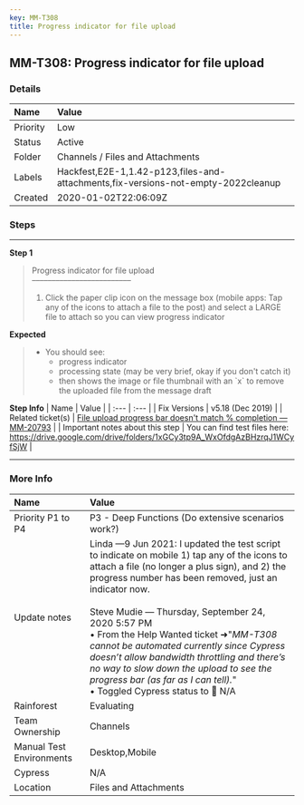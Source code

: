 ```yaml
---
key: MM-T308
title: Progress indicator for file upload
---
```


## MM-T308: Progress indicator for file upload

### Details

| Name     | Value                                                                             |
| :------- | :-------------------------------------------------------------------------------- |
| Priority | Low                                                                               |
| Status   | Active                                                                            |
| Folder   | Channels / Files and Attachments                                                  |
| Labels   | Hackfest,E2E-1,1.42-p123,files-and-attachments,fix-versions-not-empty-2022cleanup |
| Created  | 2020-01-02T22:06:09Z                                                              |

### Steps

<hr/>

**Step 1**

> <article>Progress indicator for file upload<br />–––––––––––––––––––––––––<ol><li>Click the paper clip icon on the message box (mobile apps: Tap any of the icons to attach a file to the post) and select a LARGE file to attach so you can view progress indicator</li></ol></article>

**Expected**

> <article><ul><li>You should see:<ul><li>progress indicator </li><li>processing state (may be very brief, okay if you don't catch it)</li><li>then shows the image or file thumbnail with an `x` to remove the uploaded file from the message draft</li></ul></li></ul></article>

**Step Info**
| Name | Value |
| :--- | :--- |
| Fix Versions | v5.18 (Dec 2019) |
| Related ticket(s) | <a href="https://mattermost.atlassian.net/browse/MM-20793">File upload progress bar doesn't match % completion — MM-20793</a> |
| Important notes about this step | You can find test files here: <a href="https://drive.google.com/drive/folders/1xGCy3tp9A_WxOfdgAzBHzrqJ1WCyfSjW" rel="noopener noreferrer" target="_blank">https://drive.google.com/drive/folders/1xGCy3tp9A_WxOfdgAzBHzrqJ1WCyfSjW</a> |

<hr/>

### More Info

| Name                     | Value                                                                                                                                                                                                                                                                                                                                                                                                                                                                                                                                          |
| :----------------------- | :--------------------------------------------------------------------------------------------------------------------------------------------------------------------------------------------------------------------------------------------------------------------------------------------------------------------------------------------------------------------------------------------------------------------------------------------------------------------------------------------------------------------------------------------- |
| Priority P1 to P4        | P3 - Deep Functions (Do extensive scenarios work?)                                                                                                                                                                                                                                                                                                                                                                                                                                                                                             |
| Update notes             | Linda —9 Jun 2021: I updated the test script to indicate on mobile 1) tap any of the icons to attach a file (no longer a plus sign), and 2) the progress number has been removed, just an indicator now.<br /><br />Steve Mudie — Thursday, September 24, 2020 5:57 PM<br />• From the Help Wanted ticket ➜"<em>MM-T308 cannot be automated currently since Cypress doesn’t allow bandwidth throttling and there’s no way to slow down the upload to see the progress bar (as far as I can tell).</em>"<br />• Toggled Cypress status to 🚫 N/A |
| Rainforest               | Evaluating                                                                                                                                                                                                                                                                                                                                                                                                                                                                                                                                     |
| Team Ownership           | Channels                                                                                                                                                                                                                                                                                                                                                                                                                                                                                                                                       |
| Manual Test Environments | Desktop,Mobile                                                                                                                                                                                                                                                                                                                                                                                                                                                                                                                                 |
| Cypress                  | N/A                                                                                                                                                                                                                                                                                                                                                                                                                                                                                                                                            |
| Location                 | Files and Attachments                                                                                                                                                                                                                                                                                                                                                                                                                                                                                                                          |
